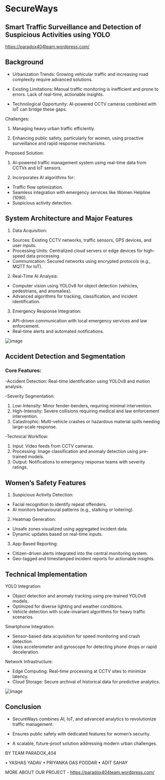 # SecureWays
## Smart Traffic Surveillance and Detection of Suspicious Activities using YOLO

https://paradox404team.wordpress.com/

## Background

- Urbanization Trends: Growing vehicular traffic and increasing road complexity require advanced solutions.

- Existing Limitations: Manual traffic monitoring is inefficient and prone to errors. Lack of real-time, actionable insights.

- Technological Opportunity: AI-powered CCTV cameras combined with IoT can bridge these gaps.

Challenges:

1. Managing heavy urban traffic efficiently.

2. Enhancing public safety, particularly for women, using proactive surveillance and rapid response mechanisms.

Proposed Solution:

1. AI-powered traffic management system using real-time data from CCTVs and IoT sensors.

2. Incorporates AI algorithms for:
 - Traffic flow optimization.
 - Seamless integration with emergency services like Women Helpline (1090).
 - Suspicious activity detection.

## System Architecture and Major Features
1. Data Acquisition:
 - Sources: Existing CCTV networks, traffic sensors, GPS devices, and user inputs.
 - Processing Units: Centralized cloud servers or edge devices for high-speed data processing.
 - Communication: Secured networks using encrypted protocols (e.g., MQTT for IoT).

2. Real-Time AI Analysis:
 - Computer vision using YOLOv8 for object detection (vehicles, pedestrians, and anomalies).
 - Advanced algorithms for tracking, classification, and incident identification.

3. Emergency Response Integration:
 - API-driven communication with local emergency services and law enforcement.
 - Real-time alerts and automated notifications.

![image](https://github.com/user-attachments/assets/0d017f81-2f02-4229-94cc-a8c0e707851a)



## Accident Detection and Segmentation

### Core Features:

-Accident Detection: Real-time identification using YOLOv8 and motion analysis.
 
-Severity Segmentation:
1. Low-Intensity: Minor fender-benders, requiring minimal intervention.
2. High-Intensity: Severe collisions requiring medical and law enforcement intervention.
3. Catastrophic: Multi-vehicle crashes or hazardous material spills needing large-scale response.

-Technical Workflow:
1. Input: Video feeds from CCTV cameras.
2. Processing: Image classification and anomaly detection using pre-trained models.
3. Output: Notifications to emergency response teams with severity ratings.

## Women’s Safety Features

1. Suspicious Activity Detection:
- Facial recognition to identify repeat offenders.
- AI monitors behavioural patterns (e.g., stalking or loitering).

2. Heatmap Generation:
- Unsafe zones visualized using aggregated incident data.
- Dynamic updates based on real-time inputs.

3. App-Based Reporting:
- Citizen-driven alerts integrated into the central monitoring system.
- Geo-tagged and timestamped incident reports for actionable insights.

## Technical Implementation

YOLO Integration:
 - Object detection and anomaly tracking using pre-trained YOLOv8 models.
 - Optimized for diverse lighting and weather conditions.
 - Vehicle detection with scale-invariant algorithms for heavy traffic scenarios.

Smartphone Integration:
 - Sensor-based data acquisition for speed monitoring and crash detection.
 - Uses accelerometer and gyroscope for detecting phone drops or rapid deceleration.

Network Infrastructure:
 - Edge Computing: Real-time processing at CCTV sites to minimize latency.
 - Cloud Storage: Secure archival of historical data for predictive analytics.

![image](https://github.com/user-attachments/assets/c2dd64c7-c850-4612-bb23-f07009224532)


## Conclusion

- SecureWays combines AI, IoT, and advanced analytics to revolutionize traffic management.

- Ensures public safety with dedicated features for women’s security.

- A scalable, future-proof solution addressing modern urban challenges.

BY TEAM PARADOX_404

• YASHAS YADAV
• PRIYANKA DAS PODDAR
• ADIT SAHAY

MORE ABOUT OUR PROJECT - https://paradox404team.wordpress.com/


